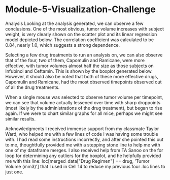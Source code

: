 # Module-5-Visualization-Challenge
Analysis
Looking at the analysis generated, we can observe a few conclusions. One of the most obvious, tumor volume increases with subject weight, is very clearly shown on the scatter plot and its linear regression model depicted below. The correlation coefficient was calculated to be 0.84, nearly 1.0, which suggests a strong dependence.

Selecting a few drug treatments to run an analysis on, we can also observe that of the four, two of them, Capomulin and Ramicane, were more effective, with tumor volumes almost half the size as those subjects on Infubinol and Ceftamin. This is shown by the boxplot generated below. However, it should also be noted that both of these more effective drugs, Capomulin and Ramicane, had the most observed timepoints observed out of all the drug treatments.

When a single mouse was selected to observe tumor volume per timepoint, we can see that volume actually lessened over time with sharp droppoints (most likely by the administrations of the drug treatment), but began to rise again. If we were to chart similar graphs for all mice, perhaps we might see similar results.

Acknowledgments
I received immense support from my classmate Taylor Ward, who helped me with a few lines of code I was having some trouble with. I had read some instructions incorrectly, and after she pointed this out to me, thoughtfully provided me with a stepping stone line to help me with one of my dataframe merges. I also received help from TA Sanoo on the for loop for determining any outliers for the boxplot, and he helpfully provided me with this line: loc[merged_data["Drug Regimen"] == drug, 'Tumor Volume (mm3)'] that I used in Cell 14 to reduce my previous four .loc lines to just one.